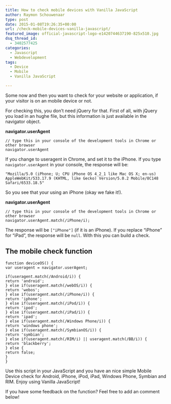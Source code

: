 ```yaml
---
title: How to check mobile devices with Vanilla JavaScript
author: Raymon Schouwenaar
type: post
date: 2015-01-08T19:26:35+00:00
url: /check-mobile-devices-vanilla-javascript/
featured_image: official-javascript-logo-e1420744637190-825x510.jpg
dsq_thread_id:
  - 3402577425
categories:
  - Javascript
  - Webdevelopment
tags:
  - Device
  - Mobile
  - Vanilla JavaScript

---
```

Some now and then you want to check for your website or application, if your visitor is on an mobile device or not.

For checking this, you don&#8217;t need jQuery for that. First of all, with jQuery you load in an hughe file, but this information is just available in the navigator object.

**navigator.userAgent**

    // type this in your console of the development tools in Chrome or other browser
    navigator.userAgent



If you change to useragent in Chrome, and set it to the iPhone. If you type `navigator.userAgent` in your console, the response will be:

    "Mozilla/5.0 (iPhone; U; CPU iPhone OS 4_2_1 like Mac OS X; en-us) AppleWebKit/533.17.9 (KHTML, like Gecko) Version/5.0.2 Mobile/8C148 Safari/6533.18.5"


So you see that your using an iPhone (okay we fake it!).

**navigator.userAgent**

    // type this in your console of the development tools in Chrome or other browser
    navigator.userAgent.match(/iPhone/i);


The response will be `["iPhone"]` (if it is an iPhone). If you replace &#8220;iPhone&#8221; for &#8220;iPad&#8221;, the response will be `null`. With this you can build a check.

## The mobile check function

    function deviceOS() {
    var useragent = navigator.userAgent;

    if(useragent.match(/Android/i)) {
    return 'android';
    } else if(useragent.match(/webOS/i)) {
    return 'webos';
    } else if(useragent.match(/iPhone/i)) {
    return 'iphone';
    } else if(useragent.match(/iPod/i)) {
    return 'ipod';
    } else if(useragent.match(/iPad/i)) {
    return 'ipad';
    } else if(useragent.match(/Windows Phone/i)) {
    return 'windows phone';
    } else if(useragent.match(/SymbianOS/i)) {
    return 'symbian';
    } else if(useragent.match(/RIM/i) || useragent.match(/BB/i)) {
    return 'blackberry';
    } else {
    return false;
    }
    }



Use this script in your JavaScript and you have an nice simple Mobile Device check for Android, iPhone, iPod, iPad, Windows Phone, Symbian and RIM. Enjoy using Vanilla JavaScript!

If you have some feedback on the function? Feel free to add an comment below!